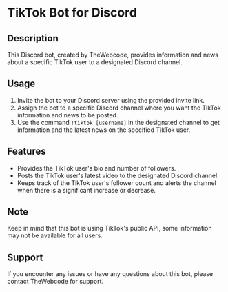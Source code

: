 # TikTok Bot for Discord

## Description

This Discord bot, created by TheWebcode, provides information and news about a specific TikTok user to a designated Discord channel.

## Usage

1. Invite the bot to your Discord server using the provided invite link.
2. Assign the bot to a specific Discord channel where you want the TikTok information and news to be posted.
3. Use the command `!tiktok [username]` in the designated channel to get information and the latest news on the specified TikTok user.

## Features

- Provides the TikTok user's bio and number of followers.
- Posts the TikTok user's latest video to the designated Discord channel.
- Keeps track of the TikTok user's follower count and alerts the channel when there is a significant increase or decrease.

## Note 

Keep in mind that this bot is using TikTok's public API, some information may not be available for all users.

## Support

If you encounter any issues or have any questions about this bot, please contact TheWebcode for support.
